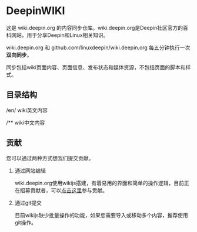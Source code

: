 # DeepinWIKI

这是 wiki.deepin.org 的内容同步仓库。wiki.deepin.org是Deepin社区官方的百科网站，用于分享Deepin和Linux相关知识。

wiki.deepin.org 和 github.com/linuxdeepin/wiki.deepin.org 每五分钟执行一次**双向同步**。

同步包括wiki页面内容、页面信息、发布状态和媒体资源，不包括页面的脚本和样式。

## 目录结构

/en/ wiki英文内容

/** wiki中文内容

## 贡献

您可以通过两种方式想我们提交贡献。

1. 通过网站编辑

    wiki.deepin.org使用wikijs搭建，有着易用的界面和简单的操作逻辑，目前正在招募贡献者，可以[点击这里](https://wiki.deepin.org/zh/%E5%85%B3%E4%BA%8EDeepin/Deepin_Wiki/%E5%8F%82%E4%B8%8E%E6%90%AD%E5%BB%BA)参与贡献。

2. 通过git提交

    目前wikijs缺少批量操作的功能，如果您需要导入或移动多个内容，推荐使用git操作。
